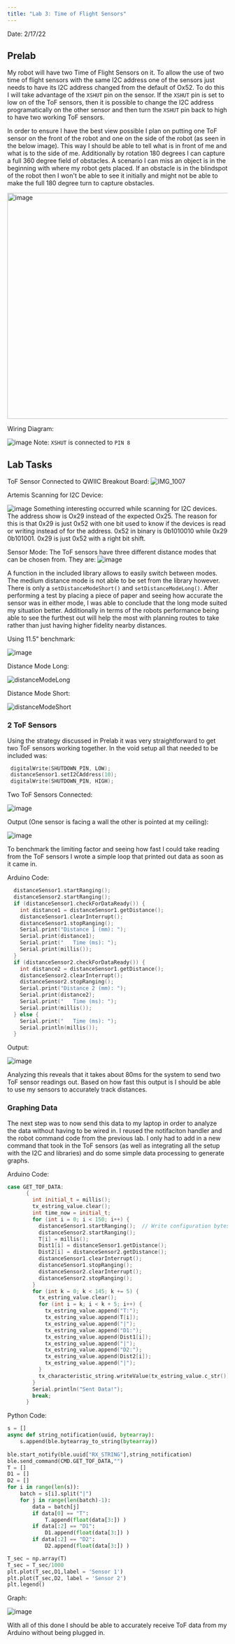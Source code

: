 ```yaml
---
title: "Lab 3: Time of Flight Sensors"
---
```


Date: 2/17/22

## Prelab

My robot will have two Time of Flight Sensors on it. To allow the use of two time of flight sensors with the same I2C address one of the sensors just needs to have its I2C address changed from the default of Ox52. To do this I will take advantage of the `XSHUT` pin on the sensor. If the `XSHUT` pin is set to low on of the ToF sensors, then it is possible to change the I2C address programatically on the other sensor and then turn the `XSHUT` pin back to high to have two working ToF sensors.

In order to ensure I have the best view possible I plan on putting one ToF sensor on the front of the robot and one on the side of the robot (as seen in the below image). This way I should be able to tell what is in front of me and what is to the side of me. Additionally by rotation 180 degrees I can capture a full 360 degree field of obstacles. A scenario I can miss an object is in the beginning with where my robot gets placed. If an obstacle is in the blindspot of the robot then I won't be able to see it initially and might not be able to make the full 180 degree turn to capture obstacles.

<img width="515" alt="image" src="https://user-images.githubusercontent.com/123790450/219848689-880f7746-33de-4246-abc5-9a311a87238b.png">

Wiring Diagram:

![image](https://user-images.githubusercontent.com/123790450/219849323-3d00c0a3-a3c9-45fd-9bfc-aea1e813e9e7.png)
Note: `XSHUT` is connected to `PIN 8`


## Lab Tasks

ToF Sensor Connected to QWIIC Breakout Board:
![IMG_1007](https://user-images.githubusercontent.com/123790450/219849507-41d61cb9-59ab-4d6d-ab12-1914e69c0c50.jpg)

Artemis Scanning for I2C Device:

![image](https://user-images.githubusercontent.com/123790450/219849611-c7c522bd-9918-4017-9ac8-4b94a4bf77ba.png)
Something interesting occurred while scanning for I2C devices. The address show is Ox29 instead of the expected Ox25. The reason for this is that 0x29 is just 0x52 with one bit used to know if the devices is read or writing instead of for the address. 0x52 in binary is 0b1010010 while 0x29 0b101001. 0x29 is just 0x52 with a right bit shift.

Sensor Mode:
The ToF sensors have three different distance modes that can be chosen from. They are:
![image](https://user-images.githubusercontent.com/123790450/219849870-7929639e-1f39-45f3-ac8c-040232382499.png)

A function in the included library allows to easily switch between modes. The medium distance mode is not able to be set from the library however. There is only a `setDistanceModeShort()` and `setDistanceModeLong()`. After performing a test by placing a piece of paper and seeing how accurate the sensor was in either mode, I was able to conclude that the long mode suited my situation better. Additionally in terms of the robots performance being able to see the furthest out will help the most with planning routes to take rather than just having higher fidelity nearby distances.

Using 11.5" benchmark:

![image](https://user-images.githubusercontent.com/123790450/219849972-ff945a06-76f8-47b4-8cf2-db638537452b.png)

Distance Mode Long:

![distanceModeLong](https://user-images.githubusercontent.com/123790450/219849984-6591ce80-b2c2-4cb7-b912-ed027df44211.png)

Distance Mode Short:

![distanceModeShort](https://user-images.githubusercontent.com/123790450/219849987-8206030b-b8b8-4687-b769-8242588e42b1.png)


### 2 ToF Sensors
Using the strategy discussed in Prelab it was very straightforward to get two ToF sensors working together. In the void setup all that needed to be included was:
```c++
 digitalWrite(SHUTDOWN_PIN, LOW);
 distanceSensor1.setI2CAddress(10);
 digitalWrite(SHUTDOWN_PIN, HIGH);
```
Two ToF Sensors Connected:

![image](https://user-images.githubusercontent.com/123790450/219850154-4e04aa97-cb9f-4290-92c3-c708930cc545.png)

Output (One sensor is facing a wall the other is pointed at my ceiling):

![image](https://user-images.githubusercontent.com/123790450/219850270-74c14b81-7971-4165-a4a1-ae879a90eecc.png)

To benchmark the limiting factor and seeing how fast I could take reading from the ToF sensors I wrote a simple loop that printed out data as soon as it came in.

Arduino Code:

```c++
  distanceSensor1.startRanging();
  distanceSensor2.startRanging();
  if (distanceSensor1.checkForDataReady()) {
    int distance1 = distanceSensor1.getDistance();
    distanceSensor1.clearInterrupt();
    distanceSensor1.stopRanging();
    Serial.print("Distance 1 (mm): ");
    Serial.print(distance1);
    Serial.print("   Time (ms): ");
    Serial.print(millis());
  }
  if (distanceSensor2.checkForDataReady()) {
    int distance2 = distanceSensor1.getDistance();
    distanceSensor2.clearInterrupt();
    distanceSensor2.stopRanging();
    Serial.print("Distance 2 (mm): ");
    Serial.print(distance2);
    Serial.print("   Time (ms): ");
    Serial.print(millis());
  } else {
    Serial.print("   Time (ms): ");
    Serial.println(millis());
  }
```
Output:

![image](https://user-images.githubusercontent.com/123790450/219850378-0bb81594-cf88-44eb-a6f7-15fb02aaea0f.png)

Analyzing this reveals that it takes about 80ms for the system to send two ToF sensor readings out. Based on how fast this output is I should be able to use my sensors to accurately track distances.


### Graphing Data
The next step was to now send this data to my laptop in order to analyze the data without having to be wired in. I reused the notifaciton handler and the robot command code from the previous lab. I only had to add in a new command that took in the ToF sensors (as well as integrating all the setup with the I2C and libraries) and do some simple data processing to generate graphs.

Arduino Code:
```c++
case GET_TOF_DATA:
      {
        int initial_t = millis();
        tx_estring_value.clear();
        int time_now = initial_t;
        for (int i = 0; i < 150; i++) {
          distanceSensor1.startRanging();  // Write configuration bytes to initiate measurement
          distanceSensor2.startRanging();
          T[i] = millis();
          Dist1[i] = distanceSensor1.getDistance();
          Dist2[i] = distanceSensor2.getDistance();
          distanceSensor1.clearInterrupt();
          distanceSensor1.stopRanging();
          distanceSensor2.clearInterrupt();
          distanceSensor2.stopRanging();
        }
        for (int k = 0; k < 145; k += 5) {
          tx_estring_value.clear();
          for (int i = k; i < k + 5; i++) {
            tx_estring_value.append("T:");
            tx_estring_value.append(T[i]);
            tx_estring_value.append("|");
            tx_estring_value.append("D1:");
            tx_estring_value.append(Dist1[i]);
            tx_estring_value.append("|");
            tx_estring_value.append("D2:");
            tx_estring_value.append(Dist2[i]);
            tx_estring_value.append("|");
          }
          tx_characteristic_string.writeValue(tx_estring_value.c_str());
        }
        Serial.println("Sent Data!");
        break;
      }
```

Python Code:

```python
s = []
async def string_notification(uuid, bytearray):
    s.append(ble.bytearray_to_string(bytearray))
        
ble.start_notify(ble.uuid["RX_STRING"],string_notification)
ble.send_command(CMD.GET_TOF_DATA,"")
T = []
D1 = []
D2 = []
for i in range(len(s)):
    batch = s[i].split("|")
    for j in range(len(batch)-1):
        data = batch[j]
        if data[0] == "T":
            T.append(float(data[3:]) )
        if data[:2] == "D1":
            D1.append(float(data[3:]) )
        if data[:2] == "D2":
            D2.append(float(data[3:]) )

T_sec = np.array(T)
T_sec = T_sec/1000
plt.plot(T_sec,D1,label = 'Sensor 1')
plt.plot(T_sec,D2, label = 'Sensor 2')
plt.legend()
```

Graph:

![image](https://user-images.githubusercontent.com/123790450/219850579-e6b886c8-72dd-4a8a-936d-8d344db6fdd9.png)

With all of this done I should be able to accurately receive ToF data from my Arduino without being plugged in.





